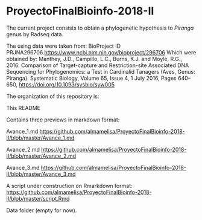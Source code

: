 # ProyectoFinalBioinfo-2018-II

The current project consists to obtain a phylogenetic hypothesis to *Piranga* genus by Radseq data.

The using data were taken from: BioProject ID PRJNA296706.https://www.ncbi.nlm.nih.gov/bioproject/296706
Which were obtained by: Manthey, J.D., Campillo, L.C., Burns, K.J. and Moyle, R.G., 2016. Comparison of Target-capture and Restriction-site Associated DNA Sequencing for Phylogenomics: a Test in Cardinalid Tanagers (Aves, Genus: Piranga). Systematic Biology, Volume 65, Issue 4, 1 July 2016, Pages 640–650, https://doi.org/10.1093/sysbio/syw005

The organization of this repository is:

This README

Contains three previews in markdown format:

Avance_1.md https://github.com/almamelisa/ProyectoFinalBioinfo-2018-II/blob/master/Avance_1.md

Avance_2.md https://github.com/almamelisa/ProyectoFinalBioinfo-2018-II/blob/master/Avance_2.md

Avance_3.md https://github.com/almamelisa/ProyectoFinalBioinfo-2018-II/blob/master/Avance_3.md

A script under construction on Rmarkdown format:
https://github.com/almamelisa/ProyectoFinalBioinfo-2018-II/blob/master/script.Rmd

Data folder (empty for now).
